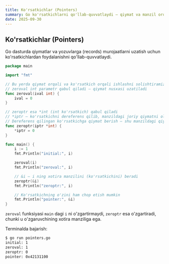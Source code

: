 ```yaml
---
title: Ko'rsatkichlar (Pointers)
summary: Go ko'rsatkichlarni qo'llab-quvvatlaydi — qiymat va manzil orqali ishlash misollari.
date: 2025-09-30
---
```


## Ko'rsatkichlar (Pointers)

<div class="my-md-content">
Go dasturda qiymatlar va yozuvlarga (records) murojaatlarni uzatish uchun ko'rsatkichlardan foydalanishni qo'llab-quvvatlaydi.

```go
package main

import "fmt"

// Bu yerda qiymat orqali va ko'rsatkich orqali ishlashni solishtiramiz
// zeroval int parametr qabul qiladi — qiymat nusxasi uzatiladi
func zeroval(ival int) {
    ival = 0
}

// zeroptr esa *int (int ko'rsatkich) qabul qiladi
// *iptr — ko'rsatkichni dereferens qilib, manzildagi joriy qiymatni oladi
// Dereferens qilingan ko'rsatkichga qiymat berish — shu manzildagi qiymatni o'zgartiradi
func zeroptr(iptr *int) {
    *iptr = 0
}

func main() {
    i := 1
    fmt.Println("initial:", i)

    zeroval(i)
    fmt.Println("zeroval:", i)

    // &i — i ning xotira manzilini (ko'rsatkichini) beradi
    zeroptr(&i)
    fmt.Println("zeroptr:", i)

    // Ko'rsatkichning o'zini ham chop etish mumkin
    fmt.Println("pointer:", &i)
}
```

`zeroval` funksiyasi `main` dagi `i` ni o'zgartirmaydi, `zeroptr` esa o'zgartiradi, chunki u o'zgaruvchining xotira manziliga ega.

Terminalda bajarish:
```bash
$ go run pointers.go
initial: 1
zeroval: 1
zeroptr: 0
pointer: 0x42131100
```
</div>
